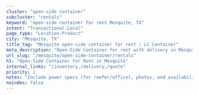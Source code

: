 ```yaml
---
cluster: "open-side container"
subcluster: "rentals"
keyword: "open-side container for rent Mesquite, TX"
intent: "Transactional-Local"
page_type: "Location-Product"
city: "Mesquite, TX"
title_tag: "Mesquite open-side container for rent | LC Container"
meta_description: "Open-Side Container for rent with delivery in Mesquite, TX. LC Container — local Since 2003. Get pricing today."
url_slug: "/mesquite/open-side-container/rentals"
h1: "Open-Side Container For Rent in Mesquite"
internal_links: "/inventory,/delivery,/quote"
priority: 1
notes: "Include power specs (for reefer/office), photos, and availability."
noindex: false
---
```


<!-- TODO: Add unique city/inventory copy, images, and internal links here. -->
